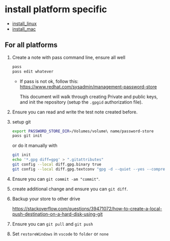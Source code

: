 # install platform specific

* [install_linux](install_linux.md)
* [install_mac](install_mac.md)

## For all platforms

1. Create a note with pass command line, ensure all well

    ```bash
    pass
    pass edit whatever
    ```

    * If pass is not ok, follow this:
    <https://www.redhat.com/sysadmin/management-password-store>

      This document will walk through creating Private and public keys, and init the repository (setup the `.gpgid` authorization file).

2. Ensure you can read and write the test note created before.

3. setup git

    ```bash
    export PASSWORD_STORE_DIR=/Volumes/volume\ name/password-store
    pass git init
    ```

    or do it manually with

    ```bash
    git init
    echo '*.gpg diff=gpg' > ".gitattributes"
    git config --local diff.gpg.binary true
    git config --local diff.gpg.textconv "gpg -d --quiet --yes --compress-algo=none --no-encrypt-to"
    ```

4. Ensure you can `git commit -am "commit"`.

5. create additional change and ensure you can `git diff`.

6. Backup your store to other drive

    <https://stackoverflow.com/questions/39471072/how-to-create-a-local-push-destination-on-a-hard-disk-using-git>

7. Ensure you can `git pull` and `git push`

8. Set `restoreWindows` in `vscode` to `folder` or `none`
